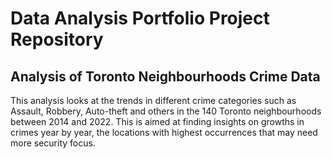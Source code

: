 # Data Analysis Portfolio Project Repository
## Analysis of Toronto Neighbourhoods Crime Data

This analysis looks at the trends in different crime categories such as Assault, Robbery, Auto-theft and others in the 140 Toronto neighbourhoods between 2014 and 2022. This is aimed at finding insights on growths in crimes year by year, the locations with highest occurrences that may need more security focus.
